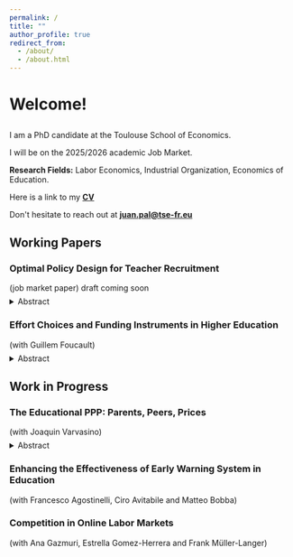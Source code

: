 ```yaml
---
permalink: /
title: ""
author_profile: true
redirect_from: 
  - /about/
  - /about.html
---
```



<h1><span class="highlighted">Welcome!</span></h1>

<p style="margin-bottom:0.75cm;">
</p>

I am a PhD candidate at the Toulouse School of Economics. 

I will be on the 2025/2026 academic Job Market.

<span class="highlighted">**Research Fields:**</span> Labor Economics, Industrial Organization, Economics of Education.

Here is a link to my [**CV**](https://www.dropbox.com/scl/fi/dh188opd838o8vecmw7fp/pal-cv.pdf?rlkey=jyrx7ds2z1gloitdfj6pn22zu&e=1&dl=0)

Don't hesitate to reach out at [**juan.pal@tse-fr.eu**](mailto:juan.pal@tse-fr.eu)


## <span class="highlighted">Working Papers</span>

### Optimal Policy Design for Teacher Recruitment
<p style="margin-bottom: 0.5em;">(job market paper) draft coming soon</p>

<details>

<summary>Abstract</summary>

<span style="font-size:14px;">This paper studies the design of higher education policies targeted at improving teacher recruitment. I leverage the introduction of a policy in Chile that aimed to raise teacher quality by crowding-in higher performing students into Education programs, while crowding-out the lower-performing ones. Exploiting the sharp assignment rule, I estimate that, at the threshold, enrollment of high performing students at teacher colleges increased by 42%, with low-income students coming disproportionately from non-enrollment. This positive composition effect implied gains in the labor market, with an increase in 0.11SD in Teacher Value Added and 0.12SD in a Teacher Evaluation exam. I develop a general equilibrium model of the higher education market. In doing so, I present a novel method for solving discrete-continuous games in large, sparse markets. Counterfactual simulations show that alternative policies can improve the distribution of students that enroll in Education programs. The distribution of college quality limits the impact on Teacher Value Added, while Targeting the policy to low-income students can yield further gains at no additional cost.</span>

</details>


### Effort Choices and Funding Instruments in Higher Education
<p style="margin-bottom: 0.5em;">(with Guillem Foucault)</p>

<details>

<summary>Abstract</summary>

<span style="font-size:14px;"> This paper examines the effects of Free College policies on student enrollment and academic performance, with a focus on the 2016 Chilean reform that granted tuition-free higher education to students from the lowest five income deciles. Using a difference-in-differences approach, we find that Free College increased enrollment and persistence in higher education but had modest effects on graduation and dropout rates. To disentangle the role of student effort from selection effects, we develop a structural model in which students choose effort levels in response to financial incentives. Our results highlight that while Free College expands access, it may also weaken performance incentives due to the removal of academic progress requirements. Counterfactual simulations suggest that alternative funding mechanisms could improve both access and academic outcomes by balancing affordability and incentives for effort. </span>

</details>


## <span class="highlighted">Work in Progress</span>


### The Educational PPP: Parents, Peers, Prices
<p style="margin-bottom: 0.5em;">(with Joaquin Varvasino)</p>

<details>

<summary>Abstract</summary>

<span style="font-size:14px;"> This paper studies the roles of financial constraints and information frictions in enrollment and progression in higher education. Our results show that subsidies increase university access, peers enhance enrollment and match quality, and parental exposure to university causally affects children’s university enrollment. We build a dynamic structural model that quantifies these mechanisms and evaluates equity-oriented education policies.</span>

</details>

### Enhancing the Effectiveness of Early Warning System in Education
(with Francesco Agostinelli, Ciro Avitabile and Matteo Bobba)

### Competition in Online Labor Markets
(with Ana Gazmuri, Estrella Gomez-Herrera and Frank Müller-Langer)
